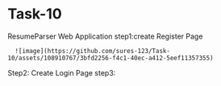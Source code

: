 # Task-10
ResumeParser Web Application
step1:create Register Page
      
      
      
      
      
      
      
      
      
      
      
      
      
      
      
      
      
      
      
      
      
      
      
      
      ![image](https://github.com/sures-123/Task-10/assets/108910767/3bfd2256-f4c1-40ec-a412-5eef11357355)

Step2: Create Login Page
step3: 
